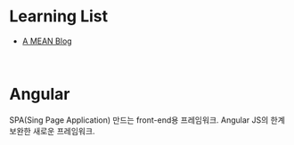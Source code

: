 Learning List
=============
- [A MEAN Blog](https://www.a-mean-blog.com/ko/blog/MEAN-Stack)
<br>

Angular
========
SPA(Sing Page Application) 만드는 front-end용 프레임워크.
Angular JS의 한계 보완한 새로운 프레임워크.